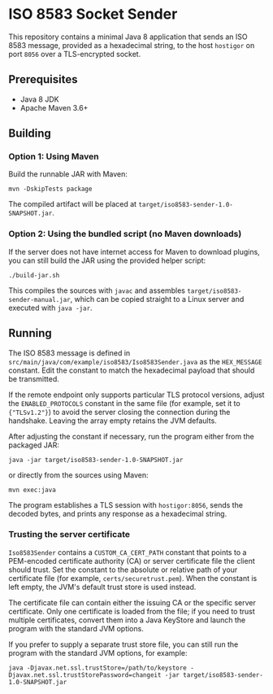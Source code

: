 # ISO 8583 Socket Sender

This repository contains a minimal Java 8 application that sends an ISO 8583 message, provided as a hexadecimal string, to the host `hostigor` on port `8056` over a TLS-encrypted socket.

## Prerequisites

- Java 8 JDK
- Apache Maven 3.6+

## Building

### Option 1: Using Maven

Build the runnable JAR with Maven:

```
mvn -DskipTests package
```

The compiled artifact will be placed at `target/iso8583-sender-1.0-SNAPSHOT.jar`.

### Option 2: Using the bundled script (no Maven downloads)

If the server does not have internet access for Maven to download plugins, you can still build the
JAR using the provided helper script:

```
./build-jar.sh
```

This compiles the sources with `javac` and assembles `target/iso8583-sender-manual.jar`, which can
be copied straight to a Linux server and executed with `java -jar`.

## Running

The ISO 8583 message is defined in `src/main/java/com/example/iso8583/Iso8583Sender.java` as the `HEX_MESSAGE` constant. Edit the constant to match the hexadecimal payload that should be transmitted.

If the remote endpoint only supports particular TLS protocol versions, adjust the `ENABLED_PROTOCOLS`
constant in the same file (for example, set it to `{"TLSv1.2"}`) to avoid the server closing the
connection during the handshake. Leaving the array empty retains the JVM defaults.

After adjusting the constant if necessary, run the program either from the packaged JAR:

```
java -jar target/iso8583-sender-1.0-SNAPSHOT.jar
```

or directly from the sources using Maven:

```
mvn exec:java
```

The program establishes a TLS session with `hostigor:8056`, sends the decoded bytes, and prints any response as a hexadecimal string.

### Trusting the server certificate

`Iso8583Sender` contains a `CUSTOM_CA_CERT_PATH` constant that points to a PEM-encoded certificate authority (CA) or server certificate file the client should trust. Set the constant to the absolute or relative path of your certificate file (for example, `certs/securetrust.pem`). When the constant is left empty, the JVM's default trust store is used instead.

The certificate file can contain either the issuing CA or the specific server certificate. Only one certificate is loaded from the file; if you need to trust multiple certificates, convert them into a Java KeyStore and launch the program with the standard JVM options.

If you prefer to supply a separate trust store file, you can still run the program with the standard JVM options, for example:

```
java -Djavax.net.ssl.trustStore=/path/to/keystore -Djavax.net.ssl.trustStorePassword=changeit -jar target/iso8583-sender-1.0-SNAPSHOT.jar
```
